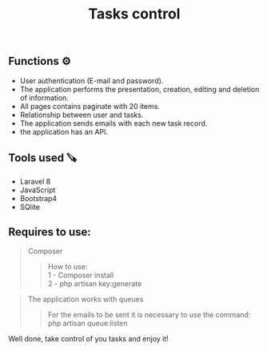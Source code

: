 <h1 align="center"> Tasks control  </h2>
<br>

## Functions ⚙️
<ul>
    <li> User authentication (E-mail and password). <br> </li>
    <li> The application performs the presentation, creation, editing and deletion of information. <br> </li>     
    <li> All pages contains paginate with 20 items. <br> </li>    
    <li> Relationship between user and tasks. <br> </li>
    <li> The application sends emails with each new task record. <br> </li>
    <li> the application has an API. <br> </li>

</ul>

## Tools used 🪚 

<ul>
    <li>Laravel 8</li>
    <li>JavaScript</li>
    <li>Bootstrap4</li>
    <li>SQlite</li>
</ul>

## Requires to use: 
    
>  Composer
>> How to use: </br>
>> 1 - Composer install </br>
>> 2 - php artisan key:generate

> The application works with queues
>> For the emails to be sent it is necessary to use the command: <br>
>> php artisan queue:listen

Well done, take control of you tasks and enjoy it! 
